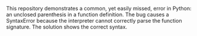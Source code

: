 This repository demonstrates a common, yet easily missed, error in Python: an unclosed parenthesis in a function definition.  The bug causes a SyntaxError because the interpreter cannot correctly parse the function signature. The solution shows the correct syntax.